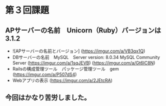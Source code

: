 # 第３回課題
## APサーバーの名前　Unicorn（Ruby）バージョンは　3.1.2
- ![APサーバーの名前とバージョン]
(https://imgur.com/a/VB3qx1Q)
- DBサーバーの名前　MySQL　Server version: 8.0.34 MySQL Community Server
(https://imgur.com/a/1sqJEVB)
(https://imgur.com/a/Gt6IC8N)
- Railsの構成管理ツール　パッケージ管理ツール　gem
(https://imgur.com/a/P507dS4)
- Webアプリの表示
(https://imgur.com/a/2JEtcRA)
## 今回はかなり苦労しました。
